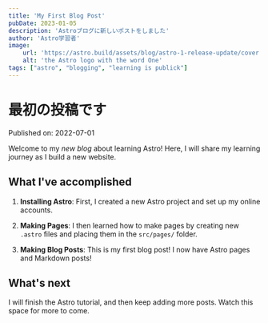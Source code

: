 ```yaml
---
title: 'My First Blog Post'
pubDate: 2023-01-05
description: 'Astroブログに新しいポストをしました'
author: 'Astro学習者'
image:
    url: 'https://astro.build/assets/blog/astro-1-release-update/cover.jpeg'
    alt: 'the Astro logo with the word One'
tags: ["astro", "blogging", "learning is publick"]
---
```

# 最初の投稿です

Published on: 2022-07-01

Welcome to my _new blog_ about learning Astro! Here, I will share my learning journey as I build a new website.

## What I've accomplished

1. **Installing Astro**: First, I created a new Astro project and set up my online accounts.

2. **Making Pages**: I then learned how to make pages by creating new `.astro` files and placing them in the `src/pages/` folder.

3. **Making Blog Posts**: This is my first blog post! I now have Astro pages and Markdown posts!

## What's next

I will finish the Astro tutorial, and then keep adding more posts. Watch this space for more to come.